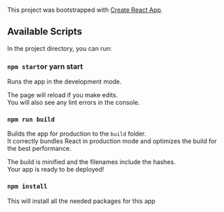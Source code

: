 


[![<dngen049>](https://circleci.com/gh/dngen049/coop-hack.svg?style=svg)](https://app.circleci.com/pipelines/github/dngen049/coop-hack?filter=mine)

This project was bootstrapped with [Create React App](https://github.com/facebook/create-react-app).

## Available Scripts

In the project directory, you can run:

### `npm start`or yarn start

Runs the app in the development mode.<br>


The page will reload if you make edits.<br>
You will also see any lint errors in the console.



### `npm run build`

Builds the app for production to the `build` folder.<br>
It correctly bundles React in production mode and optimizes the build for the best performance.

The build is minified and the filenames include the hashes.<br>
Your app is ready to be deployed!

### `npm install`

This will install all the needed packages for this app

